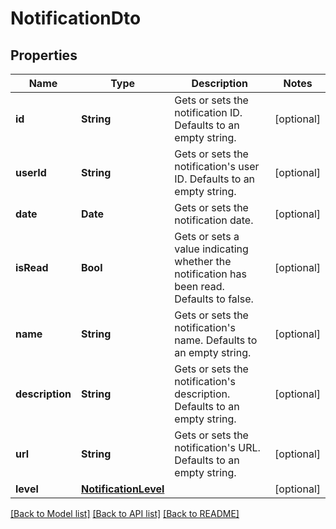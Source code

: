 # NotificationDto

## Properties
Name | Type | Description | Notes
------------ | ------------- | ------------- | -------------
**id** | **String** | Gets or sets the notification ID. Defaults to an empty string. | [optional] 
**userId** | **String** | Gets or sets the notification&#39;s user ID. Defaults to an empty string. | [optional] 
**date** | **Date** | Gets or sets the notification date. | [optional] 
**isRead** | **Bool** | Gets or sets a value indicating whether the notification has been read. Defaults to false. | [optional] 
**name** | **String** | Gets or sets the notification&#39;s name. Defaults to an empty string. | [optional] 
**description** | **String** | Gets or sets the notification&#39;s description. Defaults to an empty string. | [optional] 
**url** | **String** | Gets or sets the notification&#39;s URL. Defaults to an empty string. | [optional] 
**level** | [**NotificationLevel**](NotificationLevel.md) |  | [optional] 

[[Back to Model list]](../README.md#documentation-for-models) [[Back to API list]](../README.md#documentation-for-api-endpoints) [[Back to README]](../README.md)


